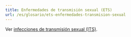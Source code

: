 ```yaml
---
title: Enfermedades de transmisión sexual (ETS)
url: /es/glosario/ets-enfermedades-transmision-sexual
---
```


Ver [infecciones de transmisión sexual (ITS)](../../infecciones-transmision-sexual-its/).